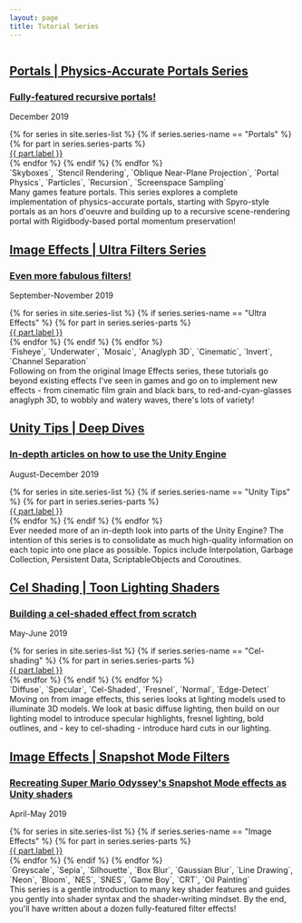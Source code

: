 ```yaml
---
layout: page
title: Tutorial Series
---
```


<div class="posts-list" markdown="0">
    <article class="post-preview">
        <a href="/2019-12-01-tut4-intro-portals/">
            <img data-src="/img/tut4/tut4-banner.jpg" class="post-bigimg lazyload"/>
            <h2 class="post-title">
                Portals | Physics-Accurate Portals Series
            </h2>
            <h3 class="post-subtitle">
                Fully-featured recursive portals!
            </h3>
        </a>
        <p class="post-meta">
            December 2019
        </p>
        <div class="series-part-list text-center">
        {% for series in site.series-list %}
            {% if series.series-name == "Portals" %}
            {% for part in series.series-parts %}
                <a href="{{ part.link }}">
                    <div class="series-part">
                        {{ part.label }}
                    </div>
                </a>
            {% endfor %}
            {% endif %}
        {% endfor %}
        </div>
        <div class="post-entry">
            <span markdown="1">`Skyboxes`, `Stencil Rendering`, `Oblique Near-Plane Projection`, `Portal Physics`, `Particles`, `Recursion`, `Screenspace Sampling`</span>
            <br/>
            Many games feature portals. This series explores a complete implementation of physics-accurate portals, starting with Spyro-style portals as an hors d'oeuvre and building up to a recursive scene-rendering portal with Rigidbody-based portal momentum preservation!
        </div>
    </article>
    <article class="post-preview">
        <a href="/2019-09-18-tut3-intro-ultra/">
            <img data-src="/img/tut3/tut3-banner.jpg" class="post-bigimg lazyload"/>
            <h2 class="post-title">
                Image Effects | Ultra Filters Series
            </h2>
            <h3 class="post-subtitle">
                Even more fabulous filters!
            </h3>
        </a>
        <p class="post-meta">
            September-November 2019
        </p>
        <div class="series-part-list text-center">
        {% for series in site.series-list %}
            {% if series.series-name == "Ultra Effects" %}
            {% for part in series.series-parts %}
                <a href="{{ part.link }}">
                    <div class="series-part">
                        {{ part.label }}
                    </div>
                </a>
            {% endfor %}
            {% endif %}
        {% endfor %}
        </div>
        <div class="post-entry">
            <span markdown="1">`Fisheye`, `Underwater`, `Mosaic`, `Anaglyph 3D`, `Cinematic`, `Invert`, `Channel Separation`</span>
            <br/>
            Following on from the original Image Effects series, these tutorials go beyond existing effects I've seen in games and go on to implement new effects - from cinematic film grain and black bars, to red-and-cyan-glasses anaglyph 3D, to wobbly and watery waves, there's lots of variety!
        </div>
    </article>
    <article class="post-preview">
        <a href="/2019-08-05-unity-tips-1-garbage-collection/">
            <img data-src="/img/unity-tips/part2-banner.jpg" class="post-bigimg lazyload"/>
            <h2 class="post-title">
                Unity Tips | Deep Dives
            </h2>
            <h3 class="post-subtitle">
                In-depth articles on how to use the Unity Engine
            </h3>
        </a>
        <p class="post-meta">
            August-December 2019
        </p>
        <div class="series-part-list text-center">
        {% for series in site.series-list %}
            {% if series.series-name == "Unity Tips" %}
            {% for part in series.series-parts %}
                <a href="{{ part.link }}">
                    <div class="series-part">
                        {{ part.label }}
                    </div>
                </a>
            {% endfor %}
            {% endif %}
        {% endfor %}
        </div>
        <div class="post-entry">
            Ever needed more of an in-depth look into parts of the Unity Engine? The intention of this series is to consolidate as much high-quality information on each topic into one place as possible. Topics include Interpolation, Garbage Collection, Persistent Data, ScriptableObjects and Coroutines.
        </div>
    </article>
    <article class="post-preview">
        <a href="/2019-05-29-tut2-intro/">
            <img data-src="/img/tut2/intro-banner.jpg" class="post-bigimg lazyload"/>
            <h2 class="post-title">
                Cel Shading | Toon Lighting Shaders
            </h2>
            <h3 class="post-subtitle">
                Building a cel-shaded effect from scratch
            </h3>
        </a>
        <p class="post-meta">
            May-June 2019
        </p>
        <div class="series-part-list text-center">
        {% for series in site.series-list %}
            {% if series.series-name == "Cel-shading" %}
            {% for part in series.series-parts %}
                <a href="{{ part.link }}">
                    <div class="series-part">
                        {{ part.label }}
                    </div>
                </a>
            {% endfor %}
            {% endif %}
        {% endfor %}
        </div>
        <div class="post-entry">
            <span markdown="1">`Diffuse`, `Specular`, `Cel-Shaded`, `Fresnel`, `Normal`, `Edge-Detect`</span>
            <br/>
            Moving on from image effects, this series looks at lighting models used to illuminate 3D models. We look at basic diffuse lighting, then build on our lighting model to introduce specular highlights, fresnel lighting, bold outlines, and - key to cel-shading - introduce hard cuts in our lighting.
        </div>
    </article>
    <article class="post-preview">
        <a href="/2019-04-24-tut1-intro-smo/">
            <img data-src="/img/tut1/intro-banner.jpg" class="post-bigimg lazyload"/>
            <h2 class="post-title">
                Image Effects | Snapshot Mode Filters
            </h2>
            <h3 class="post-subtitle">
                Recreating Super Mario Odyssey's Snapshot Mode effects as Unity shaders
            </h3>
        </a>
        <p class="post-meta">
            April-May 2019
        </p>
        <div class="series-part-list text-center">
        {% for series in site.series-list %}
            {% if series.series-name == "Image Effects" %}
            {% for part in series.series-parts %}
                <a href="{{ part.link }}">
                    <div class="series-part">
                        {{ part.label }}
                    </div>
                </a>
            {% endfor %}
            {% endif %}
        {% endfor %}
        </div>
        <div class="post-entry">
            <span markdown="1">`Greyscale`, `Sepia`, `Silhouette`, `Box Blur`, `Gaussian Blur`, `Line Drawing`, `Neon`, `Bloom`, `NES`, `SNES`, `Game Boy`, `CRT`, `Oil Painting`</span>
            <br/>
            This series is a gentle introduction to many key shader features and guides you gently into shader syntax and the shader-writing mindset. By the end, you'll have written about a dozen fully-featured filter effects!
        </div>
    </article>
</div>
